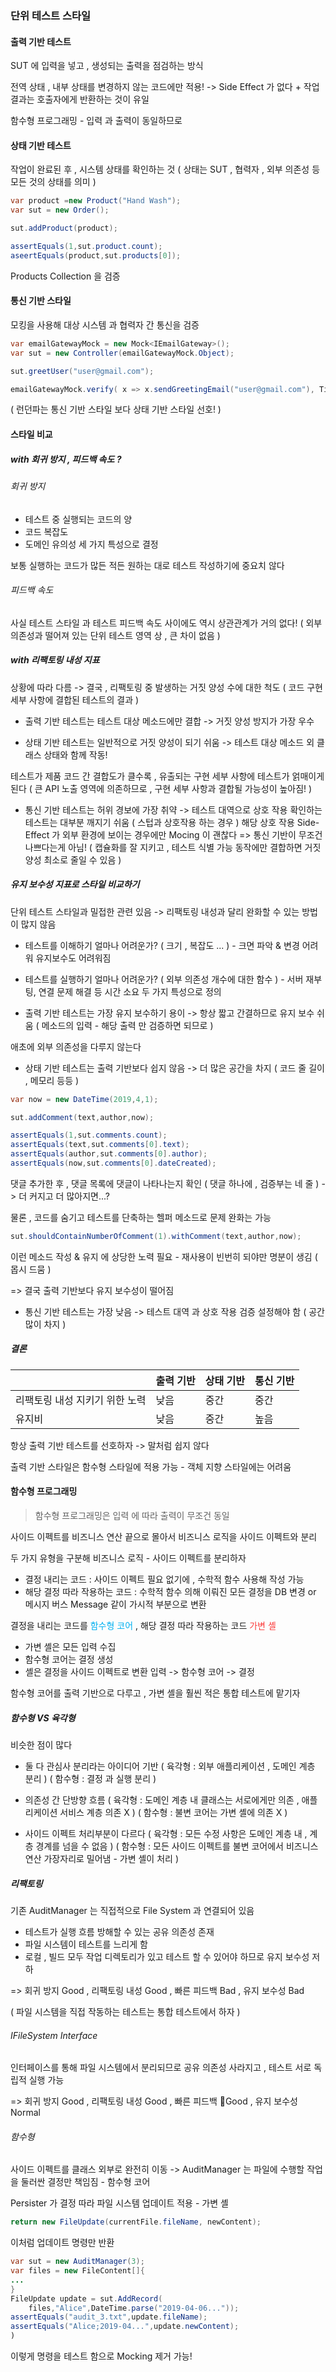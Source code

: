 ### 단위 테스트 스타일

#### 출력 기반 테스트

SUT 에 입력을 넣고 , 생성되는 출력을 점검하는 방식

전역 상태 , 내부 상태를 변경하지 않는 코드에만 적용!
-> Side Effect 가 없다 + 작업 결과는 호출자에게 반환하는 것이 유일

함수형 프로그래밍 - 입력 과 출력이 동일하므로
#### 상태 기반 테스트

작업이 완료된 후 , 시스템 상태를 확인하는 것
( 상태는 SUT , 협력자 , 외부 의존성 등 모든 것의 상태를 의미 )

```java
var product =new Product("Hand Wash");
var sut = new Order();

sut.addProduct(product);

assertEquals(1,sut.product.count);
aseertEquals(product,sut.products[0]);
```

Products Collection 을 검증
#### 통신 기반 스타일

모킹을 사용해 대상 시스템 과 협력자 간 통신을 검증

```java
var emailGatewayMock = new Mock<IEmailGateway>();
var sut = new Controller(emailGatewayMock.Object);

sut.greetUser("user@gmail.com");

emailGatewayMock.verify( x => x.sendGreetingEmail("user@gmail.com"), Times.Once);
```

( 런던파는 통신 기반 스타일 보다 상태 기반 스타일 선호! )
#### 스타일 비교 
##### with 회귀 방지 , 피드백 속도 ?

###### 회귀 방지

- 테스트 중 실행되는 코드의 양
- 코드 복잡도
- 도메인 유의성
세 가지 특성으로 결정

보통 실행하는 코드가 많든 적든 원하는 대로 테스트 작성하기에 중요치 않다
###### 피드백 속도
사실 테스트 스타일 과 테스트 피드백 속도 사이에도 역시 상관관계가 거의 없다!
( 외부 의존성과 떨어져 있는 단위 테스트 영역 상 , 큰 차이 없음 )
##### with 리팩토링 내성 지표

상황에 따라 다름
-> 결국 , 리팩토링 중 발생하는 거짓 양성 수에 대한 척도
( 코드 구현 세부 사항에 결합된 테스트의 결과 )

- 출력 기반 테스트는 테스트 대상 메소드에만 결합
	-> 거짓 양성 방지가 가장 우수
	
- 상태 기반 테스트는 일반적으로 거짓 양성이 되기 쉬움
	-> 테스트 대상 메소드 외 클래스 상태와 함께 작동!

테스트가 제품 코드 간 결합도가 클수록 , 유출되는 구현 세부 사항에 테스트가 얽매이게 된다
( 큰 API 노출 영역에 의존하므로 , 구현 세부 사항과 결합될 가능성이 높아짐! )

- 통신 기반 테스트는 허위 경보에 가장 취약
	-> 테스트 대역으로 상호 작용 확인하는 테스트는 대부분 깨지기 쉬움 ( 스텁과 상호작용 하는 경우 )
해당 상호 작용 Side-Effect 가 외부 환경에 보이는 경우에만 Mocing 이 괜찮다
=> 통신 기반이 무조건 나쁘다는게 아님! ( 캡슐화를 잘 지키고 , 테스트 식별 가능 동작에만 결합하면 거짓 양성 최소로 줄일 수 있음 )
##### 유지 보수성 지표로 스타일 비교하기

단위 테스트 스타일과 밀접한 관련 있음
-> 리팩토링 내성과 달리 완화할 수 있는 방법이 많지 않음

- 테스트를 이해하기 얼마나 어려운가? ( 크기 , 복잡도 ... ) - 크면 파악 & 변경 어려워 유지보수도 어려워짐
- 테스트를 실행하기 얼마나 어려운가? ( 외부 의존성 개수에 대한 함수 ) - 서버 재부팅,  연결 문제 해결 등 시간 소요
두 가지 특성으로 정의

- 출력 기반 테스트는 가장 유지 보수하기 용이
	-> 항상 짧고 간결하므로 유지 보수 쉬움 ( 메소드의 입력 - 해당 출력 만 검증하면 되므로 )

애초에 외부 의존성을 다루지 않는다

- 상태 기반 테스트는 출력 기반보다 쉽지 않음
	-> 더 많은 공간을 차지 ( 코드 줄 길이 , 메모리 등등 )

```java
var now = new DateTime(2019,4,1);

sut.addComment(text,author,now);

assertEquals(1,sut.comments.count);
assertEquals(text,sut.comments[0].text);
assertEquals(author,sut.comments[0].author);
assertEquals(now,sut.comments[0].dateCreated);
```

댓글 추가한 후 , 댓글 목록에 댓글이 나타나는지 확인
( 댓글 하나에 , 검증부는 네 줄 ) -> 더 커지고 더 많아지면...?

물론 , 코드를 숨기고 테스트를 단축하는 헬퍼 메소드로 문제 완화는 가능
```java
sut.shouldContainNumberOfComment(1).withComment(text,author,now);
```
이런 메소드 작성 & 유지 에 상당한 노력 필요 - 재사용이 빈번히 되야만 명분이 생김 ( 몹시 드뭄 )

=> 결국 출력 기반보다 유지 보수성이 떨어짐

- 통신 기반 테스트는 가장 낮음
	-> 테스트 대역 과 상호 작용 검증 설정해야 함 ( 공간 많이 차지 )
##### 결론

|                   | 출력 기반 | 상태 기반 | 통신 기반 |
| :---------------- | :---- | :---- | :---- |
| 리팩토링 내성 지키기 위한 노력 | 낮음    | 중간    | 중간    |
| 유지비               | 낮음    | 중간    | 높음    |
항상 출력 기반 테스트를 선호하자
-> 말처럼 쉽지 않다

출력 기반 스타일은 함수형 스타일에 적용 가능 - 객체 지향 스타일에는 어려움

#### 함수형 프로그래밍

> 함수형 프로그래밍은 입력 에 따라 출력이 무조건 동일

사이드 이펙트를 비즈니스 연산 끝으로 몰아서 비즈니스 로직을 사이드 이펙트와 분리

두 가지 유형을 구분해 비즈니스 로직 - 사이드 이펙트를 분리하자

- 결정 내리는 코드 : 사이드 이펙트 필요 없기에 , 수학적 함수 사용해 작성 가능
- 해당 결정 따라 작용하는 코드 : 수학적 함수 의해 이뤄진 모든 결정을 DB 변경 or 메시지 버스 Message 같이 가시적 부분으로 변환

결정을 내리는 코드를 <span style="color:#00b0f0">함수형 코어</span> , 해당 결정 따라 작용하는 코드 <span style="color:#fb3c3c">가변 셸</span> 

- 가변 셸은 모든 입력 수집
- 함수형 코어는 결정 생성
- 셸은 결정을 사이드 이펙트로 변환
입력 -> 함수형 코어 -> 결정 

함수형 코어를 출력 기반으로 다루고 , 가변 셸을 훨씬 적은 통합 테스트에 맡기자

##### 함수형 VS 육각형

비슷한 점이 많다
- 둘 다 관심사 분리라는 아이디어 기반 
( 육각형 : 외부 애플리케이션 , 도메인 계층 분리 )
( 함수형 : 결정 과 실행 분리 )

- 의존성 간 단방향 흐름
( 육각형 : 도메인 계층 내 클래스는 서로에게만 의존 , 애플리케이션 서비스 계층 의존 X )
( 함수형 : 불변 코어는 가변 셸에 의존 X )

- 사이드 이펙트 처리부분이 다르다
( 육각형 : 모든 수정 사항은 도메인 계층 내 , 계층 경계를 넘을 수 없음 )
( 함수형 : 모든 사이드 이펙트를 불변 코어에서 비즈니스 연산 가장자리로 밀어냄 - 가변 셸이 처리 )

##### 리팩토링

기존 AuditManager 는 직접적으로 File System 과 연결되어 있음

- 테스트가 실행 흐름 방해할 수 있는 공유 의존성 존재
- 파일 시스템이 테스트를 느리게 함
- 로컬 , 빌드 모두 작업 디렉토리가 있고 테스트 할 수 있어야 하므로 유지 보수성 저하

=> 회귀 방지 Good , 리팩토링 내성 Good , 빠른 피드백 Bad , 유지 보수성 Bad

( 파일 시스템을 직접 작동하는 테스트는 통합 테스트에서 하자 )
###### IFileSystem Interface

인터페이스를 통해 파일 시스템에서 분리되므로
공유 의존성 사라지고 , 테스트 서로 독립적 실행 가능

=> 회귀 방지 Good , 리팩토링 내성 Good , 빠른 피드백 Good , 유지 보수성 Normal
###### 함수형

사이드 이펙트를 클래스 외부로 완전히 이동
-> AuditManager 는 파일에 수행할 작업을 둘러싼 결정만 책임짐 - 함수형 코어

Persister 가 결정 따라 파일 시스템 업데이트 적용 - 가변 셸

```java
return new FileUpdate(currentFile.fileName, newContent);
```

이처럼 업데이트 명령만 반환

```java
var sut = new AuditManager(3);
var files = new FileContent[]{
...
}
FileUpdate update = sut.AddRecord(
	files,"Alice",DateTime.parse("2019-04-06..."));
assertEquals("audit_3.txt",update.fileName);
assertEquals("Alice;2019-04...",update.newContent);
)
```

이렇게 명령을 테스트 함으로 Mocking 제거 가능!

